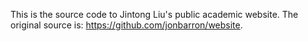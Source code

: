 This is the source code to Jintong Liu's public academic website. The original source is: https://github.com/jonbarron/website.